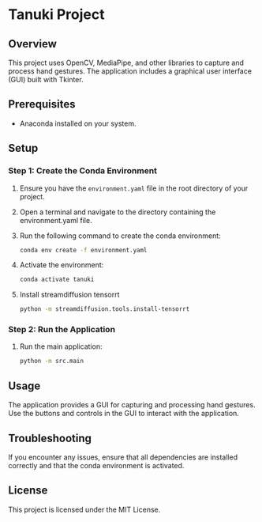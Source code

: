 # Tanuki Project

## Overview
This project uses OpenCV, MediaPipe, and other libraries to capture and process hand gestures. The application includes a graphical user interface (GUI) built with Tkinter.

## Prerequisites
- Anaconda installed on your system.

## Setup

### Step 1: Create the Conda Environment
1. Ensure you have the `environment.yaml` file in the root directory of your project. 

2. Open a terminal and navigate to the directory containing the environment.yaml file.

3. Run the following command to create the conda environment:

    ```sh
    conda env create -f environment.yaml
    ```

4. Activate the environment:

    ```sh
    conda activate tanuki
    ```
5. Install streamdiffusion tensorrt
    ```sh
    python -m streamdiffusion.tools.install-tensorrt
    ```

### Step 2: Run the Application
1. Run the main application:

    ```sh
    python -m src.main
    ```

## Usage
The application provides a GUI for capturing and processing hand gestures. Use the buttons and controls in the GUI to interact with the application.

## Troubleshooting
If you encounter any issues, ensure that all dependencies are installed correctly and that the conda environment is activated.

## License
This project is licensed under the MIT License.